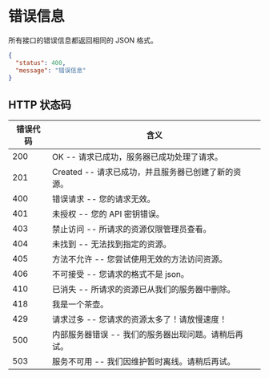 # 错误信息

<aside class="notice">
所有接口的错误信息都返回相同的 JSON 格式。
</aside>

```json
{
  "status": 400,
  "message": "错误信息"
}
```

## HTTP 状态码

| 错误代码 | 含义                              |
|------|---------------------------------|
| 200  | OK -- 请求已成功，服务器已成功处理了请求。        |
| 201  | Created -- 请求已成功，并且服务器已创建了新的资源。 |
| 400  | 错误请求 -- 您的请求无效。                 |
| 401  | 未授权 -- 您的 API 密钥错误。             |
| 403  | 禁止访问 -- 所请求的资源仅限管理员查看。          |
| 404  | 未找到 -- 无法找到指定的资源。               |
| 405  | 方法不允许 -- 您尝试使用无效的方法访问资源。        |
| 406  | 不可接受 -- 您请求的格式不是 json。          |
| 410  | 已消失 -- 所请求的资源已从我们的服务器中删除。       |
| 418  | 我是一个茶壶。                         |
| 429  | 请求过多 -- 您请求的资源太多了！请放慢速度！        |
| 500  | 内部服务器错误 -- 我们的服务器出现问题。请稍后再试。    |
| 503  | 服务不可用 -- 我们因维护暂时离线。请稍后再试。       |

